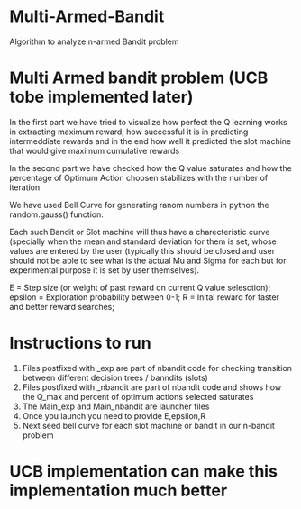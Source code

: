 # Multi-Armed-Bandit
Algorithm to analyze n-armed Bandit problem

# Multi Armed bandit problem (UCB tobe implemented later)

In the first part we have tried to visualize how perfect the Q learning works in extracting maximum reward, how successful it is in predicting intermeddiate rewards and in the end how well it predicted the slot machine that would give maximum cumulative rewards

In the second part we have checked how the Q value saturates and how the percentage of Optimum Action choosen stabilizes with the number of iteration

We have used Bell Curve for generating ranom numbers in python the random.gauss() function. 

Each such Bandit or Slot machine will thus have a charecteristic curve (specially when the mean and standard deviation for them is set, whose values are entered by the user (typically this should be closed and user should not be able to see what is the actual Mu and Sigma for each but for experimental purpose it is set by user themselves).

E = Step size (or weight of past reward on current Q value selesction);
epsilon = Exploration probability between 0-1;
R = Inital reward for faster and better reward searches;

# Instructions to run
  1. Files postfixed with _exp are part of nbandit code for checking transition between different decision trees / banndits (slots)
  2. Files postfixed with _nbandit are part of nbandit code and shows how the Q_max and percent of optimum actions selected saturates
  3. The Main_exp and Main_nbandit are launcher files
  4. Once you launch you need to provide E,epsilon,R
  5. Next seed bell curve for each slot machine or bandit in our n-bandit problem

# UCB implementation can make this implementation much better
